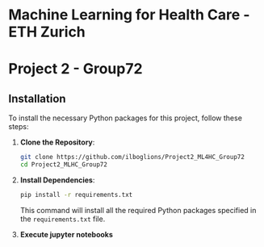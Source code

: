 # Machine Learning for Health Care - ETH Zurich 
# Project 2 - Group72

## Installation

To install the necessary Python packages for this project, follow these steps:

1. **Clone the Repository**: 

   ```bash
   git clone https://github.com/ilboglions/Project2_ML4HC_Group72
   cd Project2_MLHC_Group72
   ```

2. **Install Dependencies**:

   ```bash
   pip install -r requirements.txt
   ```

   This command will install all the required Python packages specified in the `requirements.txt` file.

3. **Execute jupyter notebooks**
